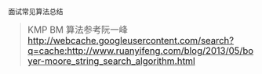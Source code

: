 面试常见算法总结


> <font size=4> KMP BM 算法参考阮一峰   http://webcache.googleusercontent.com/search?q=cache:http://www.ruanyifeng.com/blog/2013/05/boyer-moore_string_search_algorithm.html</font>
